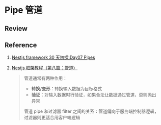 # Pipe 管道

## Review

## Reference

1. [Nestjs framework 30 天初探:Day07 Pipes](https://ithelp.ithome.com.tw/articles/10191227)

2. [Nestjs 框架教程（第八篇：管道）](https://keelii.com/2019/07/03/nestjs-framework-tutorial-8/)

   > 管道通常有两种作用：
   >
   > - **转换/变形**：转换输入数据为目标格式
   > - **验证**：对输入数据时行验证，如果合法让数据通过管道，否则抛出异常
   >
   > 管道 pipe 和过滤器 filter 之间的关系：管道偏向于服务端控制器逻辑，过滤器则更适合用客户端逻辑
